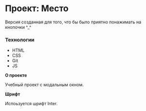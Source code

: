 # Проект: Место
Версия созданная для того, что бы было приятно понажимать на кнопочки ^_^

### Технологии

- HTML
- CSS
- Git
- JS

**О проекте**

Учебный проект с модальным окном.

**Шрифт**

Испоьзуется шрифт Inter.
